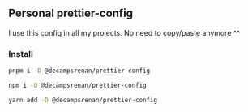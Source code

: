 ## Personal prettier-config

I use this config in all my projects. No need to copy/paste anymore ^^

### Install

```sh
pnpm i -D @decampsrenan/prettier-config
```

```sh
npm i -D @decampsrenan/prettier-config
```

```sh
yarn add -D @decampsrenan/prettier-config
```
